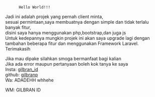           Hello World!!!
Jadi ini adalah projek yang pernah client minta,<br>
sesuai permintaan,saya membuatnya dengan simple dan tidak terlalu banyak fitur,<br>
disini saya hanya menggunakan php,bootstrap,dan juga js <br>
Untuk kedepannya mungkin projek ini akan saya upgrade lagi dengan tambahan beberapa fitur dan menggunakan Framework Laravel.<br>
Terimakasih

Jika mau dipake silahkan smoga bermanfaat bagi kalian<br>
Jika ada error maupun pertanyaan boleh kok tanya ke saya<br>
Insta: <a href="https://instagram.com/gilbran_id">gilbran_id</a><br>
github: <a href="https://github.com/gilbranp">gilbranp</a><br>
Wa: ADADEHH whhehe

WM: GILBRAN ID
